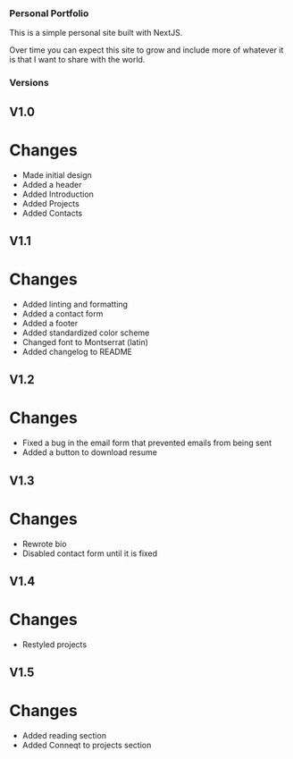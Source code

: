 ### Personal Portfolio

This is a simple personal site built with NextJS.

Over time you can expect this site to grow and include more of whatever it is that I want to share with the world.

### Versions

## V1.0
# Changes
* Made initial design
* Added a header
* Added Introduction
* Added Projects
* Added Contacts

## V1.1
# Changes
* Added linting and formatting
* Added a contact form
* Added a footer
* Added standardized color scheme
* Changed font to Montserrat (latin)
* Added changelog to README

## V1.2
# Changes
* Fixed a bug in the email form that prevented emails from being sent
* Added a button to download resume

## V1.3
# Changes
* Rewrote bio
* Disabled contact form until it is fixed

## V1.4
# Changes
* Restyled projects

## V1.5
# Changes
* Added reading section
* Added Conneqt to projects section


